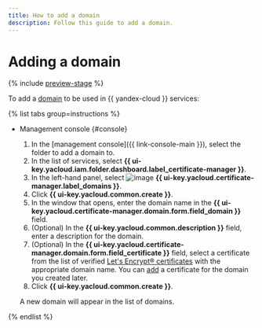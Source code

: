 ```yaml
---
title: How to add a domain
description: Follow this guide to add a domain.
---
```


# Adding a domain

{% include [preview-stage](../../../_includes/certificate-manager/preview-stage.md) %}

To add a [domain](../../concepts/domains/index.md) to be used in {{ yandex-cloud }} services:

{% list tabs group=instructions %}

- Management console {#console}

   1. In the [management console]({{ link-console-main }}), select the folder to add a domain to.
   1. In the list of services, select **{{ ui-key.yacloud.iam.folder.dashboard.label_certificate-manager }}**.
   1. In the left-hand panel, select ![image](../../../_assets/console-icons/globe.svg) **{{ ui-key.yacloud.certificate-manager.label_domains }}**.
   1. Click **{{ ui-key.yacloud.common.create }}**.
   1. In the window that opens, enter the domain name in the **{{ ui-key.yacloud.certificate-manager.domain.form.field_domain }}** field.
   1. (Optional) In the **{{ ui-key.yacloud.common.description }}** field, enter a description for the domain.
   1. (Optional) In the **{{ ui-key.yacloud.certificate-manager.domain.form.field_certificate }}** field, select a certificate from the list of verified [Let's Encrypt® certificates](../../concepts/managed-certificate.md) with the appropriate domain name. You can [add](../managed/cert-create.md) a certificate for the domain you created later.
   1. Click **{{ ui-key.yacloud.common.create }}**.

   A new domain will appear in the list of domains.

{% endlist %}

